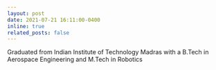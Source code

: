```yaml
---
layout: post
date: 2021-07-21 16:11:00-0400
inline: true
related_posts: false
---
```


Graduated from Indian Institute of Technology Madras with a B.Tech in Aerospace Engineering and M.Tech in Robotics

